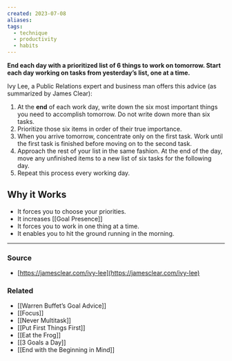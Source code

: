 ```yaml
---
created: 2023-07-08
aliases: 
tags:
  - technique
  - productivity
  - habits
---
```

**End each day with a prioritized list of 6 things to work on tomorrow. Start each day working on tasks from yesterday’s list, one at a time.**

Ivy Lee, a Public Relations expert and business man offers this advice (as summarized by James Clear):

1. At the **end** of each work day, write down the six most important things you need to accomplish tomorrow. Do not write down more than six tasks.
2. Prioritize those six items in order of their true importance.
3. When you arrive tomorrow, concentrate only on the first task. Work until the first task is finished before moving on to the second task.
4. Approach the rest of your list in the same fashion. At the end of the day, move any unfinished items to a new list of six tasks for the following day.
5. Repeat this process every working day.

## Why it Works
- It forces you to choose your priorities.
- It increases [[Goal Presence]]
- It forces you to work in one thing at a time.
- It enables you to hit the ground running in the morning.

---
### Source
- [https://jamesclear.com/ivy-lee](https://jamesclear.com/ivy-lee)

### Related
- [[Warren Buffet’s Goal Advice]] 
- [[Focus]]
- [[Never Multitask]] 
- [[Put First Things First]] 
- [[Eat the Frog]] 
- [[3 Goals a Day]]
- [[End with the Beginning in Mind]]